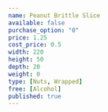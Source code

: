 ```yaml
---
name: Peanut Brittle Slice
available: false
purchase_option: "0"
price: 1.25
cost_price: 0.5
width: 220
height: 50
depth: 20
weight: 0
type: [Nuts, Wrapped]
free: [Alcohol]
published: true
---
```


